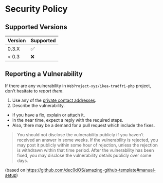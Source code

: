 # Security Policy

## Supported Versions

| Version | Supported          |
| ------- | ------------------ |
| 0.3.X   | :white_check_mark: |
| < 0.3   | :x:                |

## Reporting a Vulnerability

If there are any vulnerability in `WebProject-xyz/ikea-tradfri-php` project, don't hesitate to _report them_.

 1. Use any of the [private contact addresses](https://github.com/WebProject-xyz/ikea-tradfri-php/#support).
 2. Describe the vulnerability.

  - If you have a fix, explain or attach it.
  - In the near time, expect a reply with the required steps. 
  - Also, there may be a demand for a pull request which include the fixes.

> You should not disclose the vulnerability publicly if you haven't received an answer in some weeks.
> If the vulnerability is rejected, you may post it publicly within some hour of rejection, unless the rejection is withdrawn within that time period.
> After the vulnerability has been fixed, you may disclose the vulnerability details publicly over some days.

(based on https://github.com/dec0dOS/amazing-github-template#manual-setup)
